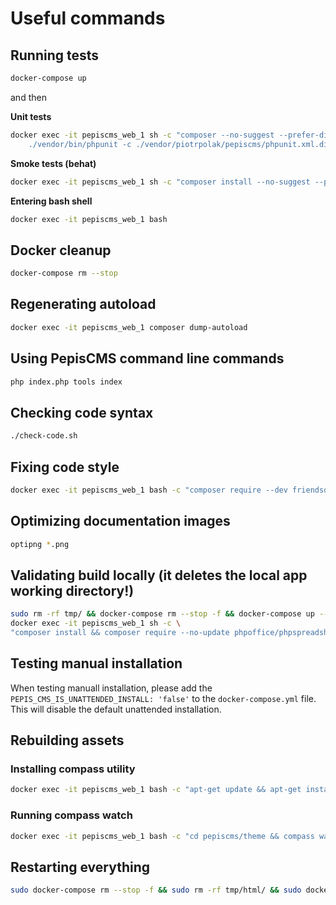 # Useful commands

## Running tests

```bash
docker-compose up
```

and then

**Unit tests**

```bash
docker exec -it pepiscms_web_1 sh -c "composer --no-suggest --prefer-dist --prefer-stable require phpoffice/phpspreadsheet 1.5.* twig/twig && \
    ./vendor/bin/phpunit -c ./vendor/piotrpolak/pepiscms/phpunit.xml.dist"
```

**Smoke tests (behat)**

```bash
docker exec -it pepiscms_web_1 sh -c "composer install --no-suggest --prefer-dist && vendor/bin/behat --config vendor/piotrpolak/pepiscms/behat.yml"
```

**Entering bash shell**

```bash
docker exec -it pepiscms_web_1 bash
```

## Docker cleanup

```bash
docker-compose rm --stop
```

## Regenerating autoload

```bash
docker exec -it pepiscms_web_1 composer dump-autoload
```

## Using PepisCMS command line commands

```bash
php index.php tools index
```

## Checking code syntax

```bash
./check-code.sh
```

## Fixing code style

```bash
docker exec -it pepiscms_web_1 bash -c "composer require --dev friendsofphp/php-cs-fixer \"2.2.*\" && ./vendor/bin/php-cs-fixer fix"
```

## Optimizing documentation images

```bash
optipng *.png
```

## Validating build locally (it deletes the local app working directory!)

```bash
sudo rm -rf tmp/ && docker-compose rm --stop -f && docker-compose up --build --force-recreate && \
docker exec -it pepiscms_web_1 sh -c \
"composer install && composer require --no-update phpoffice/phpspreadsheet 1.5.* && composer --no-update require twig/twig && ./vendor/bin/phpunit -c ./vendor/piotrpolak/pepiscms/phpunit.xml.dist && vendor/bin/behat"
```

## Testing manual installation

When testing manuall installation, please add the `PEPIS_CMS_IS_UNATTENDED_INSTALL: 'false'` to the
`docker-compose.yml` file. This will disable the default unattended installation.

## Rebuilding assets

### Installing compass utility

```bash
docker exec -it pepiscms_web_1 bash -c "apt-get update && apt-get install -y ruby-compass"
```

### Running compass watch

```bash
docker exec -it pepiscms_web_1 bash -c "cd pepiscms/theme && compass watch"
```

## Restarting everything

```bash
sudo docker-compose rm --stop -f && sudo rm -rf tmp/html/ && sudo docker-compose up
```